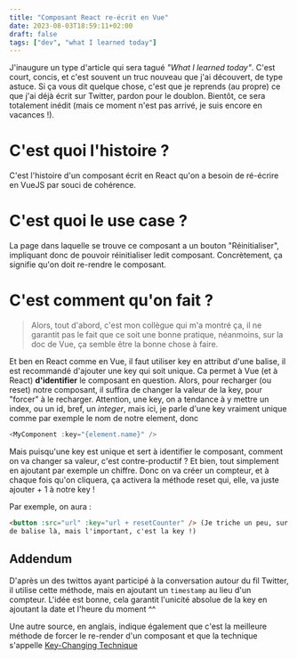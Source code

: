 ```yaml
---
title: "Composant React re-écrit en Vue"
date: 2023-08-03T18:59:11+02:00
draft: false
tags: ["dev", "what I learned today"]
---
```


J'inaugure un type d'article qui sera tagué _"What I learned today"_. C'est court, concis, et c'est souvent un truc nouveau que j'ai découvert, de type astuce.
Si ça vous dit quelque chose, c'est que je reprends (au propre) ce que j'ai déjà écrit sur Twitter, pardon pour le doublon. Bientôt, ce sera totalement inédit (mais ce moment n'est pas arrivé, je suis encore en vacances !).

# C'est quoi l'histoire ?

C'est l'histoire d'un composant écrit en React qu'on a besoin de ré-écrire en VueJS par souci de cohérence.

# C'est quoi le use case ?

La page dans laquelle se trouve ce composant a un bouton "Réinitialiser", impliquant donc de pouvoir réinitialiser ledit composant.
Concrètement, ça signifie qu'on doit re-rendre le composant.

# C'est comment qu'on fait ?

> Alors, tout d'abord, c'est mon collègue qui m'a montré ça, il ne garantit pas le fait que ce soit une bonne pratique, néanmoins, sur la doc de Vue, ça semble être la bonne chose à faire.

Et ben en React comme en Vue, il faut utiliser key en attribut d'une balise, il est recommandé d'ajouter une key qui soit unique. Ca permet à Vue (et à React) **d'identifier** le composant en question. Alors, pour recharger (ou reset) notre composant, il suffira de changer la valeur de la key, pour "forcer" à le recharger. Attention, une key, on a tendance à y mettre un index, ou un id, bref, un _integer_, mais ici, je parle d'une key vraiment unique comme par exemple le nom de notre element, donc

```javascript
<MyComponent :key="{element.name}" />
```

Mais puisqu'une key est unique et sert à identifier le composant, comment on va changer sa valeur, c'est contre-productif ? Et bien, tout simplement en ajoutant par exemple un chiffre. Donc on va créer un compteur, et à chaque fois qu'on cliquera, ça activera la méthode reset qui, elle, va juste ajouter + 1 à notre key !

Par exemple, on aura :

```html
<button :src="url" :key="url + resetCounter" /> (Je triche un peu, sur le type
de balise là, mais l'important, c'est la key !)
```

## Addendum

D'après un des twittos ayant participé à la conversation autour du fil Twitter, il utilise cette méthode, mais en ajoutant un `timestamp` au lieu d'un compteur. L'idée est bonne, cela garantit l'unicité absolue de la key en ajoutant la date et l'heure du moment ^^

Une autre source, en anglais, indique également que c'est la meilleure méthode de forcer le re-render d'un composant et que la technique s'appelle [Key-Changing Technique](https://michaelnthiessen.com/force-re-render)
